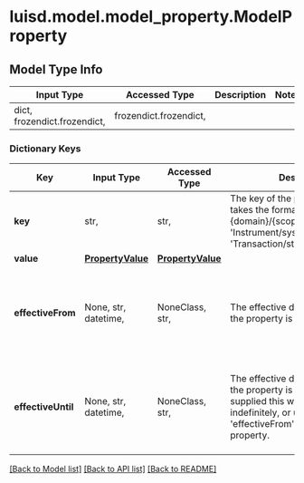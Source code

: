 # luisd.model.model_property.ModelProperty

## Model Type Info
Input Type | Accessed Type | Description | Notes
------------ | ------------- | ------------- | -------------
dict, frozendict.frozendict,  | frozendict.frozendict,  |  | 

### Dictionary Keys
Key | Input Type | Accessed Type | Description | Notes
------------ | ------------- | ------------- | ------------- | -------------
**key** | str,  | str,  | The key of the property. This takes the format {domain}/{scope}/{code} e.g. &#x27;Instrument/system/Name&#x27; or &#x27;Transaction/strategy/quantsignal&#x27;. | 
**value** | [**PropertyValue**](PropertyValue.md) | [**PropertyValue**](PropertyValue.md) |  | [optional] 
**effectiveFrom** | None, str, datetime,  | NoneClass, str,  | The effective datetime from which the property is valid. | [optional] value must conform to RFC-3339 date-time
**effectiveUntil** | None, str, datetime,  | NoneClass, str,  | The effective datetime until which the property is valid. If not supplied this will be valid indefinitely, or until the next &#x27;effectiveFrom&#x27; datetime of the property. | [optional] value must conform to RFC-3339 date-time

[[Back to Model list]](../../README.md#documentation-for-models) [[Back to API list]](../../README.md#documentation-for-api-endpoints) [[Back to README]](../../README.md)

